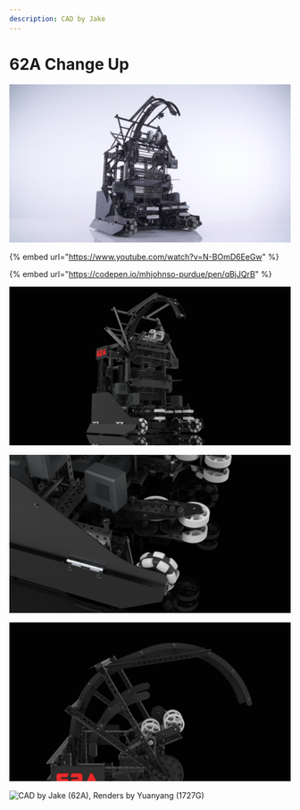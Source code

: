 ```yaml
---
description: CAD by Jake
---
```


# 62A Change Up

![](../../.gitbook/assets/vaderphoto1.png)

{% embed url="https://www.youtube.com/watch?v=N-BOmD6EeGw" %}

{% embed url="https://codepen.io/mhjohnso-purdue/pen/qBjJQrB" %}



![CAD by Jake \(62A\), Renders by Yuanyang \(1727G\)](../../.gitbook/assets/vader1.png)

![CAD by Jake \(62A\), Renders by Yuanyang \(1727G\)](../../.gitbook/assets/vader4.png)

![CAD by Jake \(62A\), Renders by Yuanyang \(1727G\)](../../.gitbook/assets/vader5.png)

![CAD by Jake \(62A\), Renders by Yuanyang \(1727G\)](../../.gitbook/assets/vader2.png)

